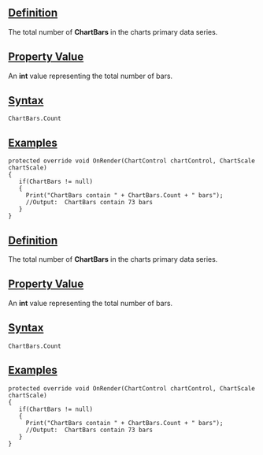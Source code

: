 ## [Definition](https://developer.ninjatrader.com/docs/desktop/chartbars_count\#definition)

The total number of **ChartBars** in the charts primary data series.

## [Property Value](https://developer.ninjatrader.com/docs/desktop/chartbars_count\#property-value)

An **int** value representing the total number of bars.

## [Syntax](https://developer.ninjatrader.com/docs/desktop/chartbars_count\#syntax)

`ChartBars.Count`

## [Examples](https://developer.ninjatrader.com/docs/desktop/chartbars_count\#examples)

```jsx-150469391 csharp
protected override void OnRender(ChartControl chartControl, ChartScale chartScale)
{
   if(ChartBars != null)
   {
     Print("ChartBars contain " + ChartBars.Count + " bars");
     //Output:  ChartBars contain 73 bars
   }
}

```

## [Definition](https://developer.ninjatrader.com/docs/desktop/chartbars_count\#definition)

The total number of **ChartBars** in the charts primary data series.

## [Property Value](https://developer.ninjatrader.com/docs/desktop/chartbars_count\#property-value)

An **int** value representing the total number of bars.

## [Syntax](https://developer.ninjatrader.com/docs/desktop/chartbars_count\#syntax)

`ChartBars.Count`

## [Examples](https://developer.ninjatrader.com/docs/desktop/chartbars_count\#examples)

```jsx-150469391 csharp
protected override void OnRender(ChartControl chartControl, ChartScale chartScale)
{
   if(ChartBars != null)
   {
     Print("ChartBars contain " + ChartBars.Count + " bars");
     //Output:  ChartBars contain 73 bars
   }
}

```